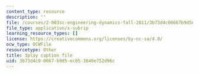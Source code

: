 ```yaml
---
content_type: resource
description: ''
file: /courses/2-003sc-engineering-dynamics-fall-2011/3b73d4c00667b9d5ec053840e752d96c_1xJJu5p3dD0.srt
file_type: application/x-subrip
learning_resource_types: []
license: https://creativecommons.org/licenses/by-nc-sa/4.0/
ocw_type: OCWFile
resourcetype: Other
title: 3play caption file
uid: 3b73d4c0-0667-b9d5-ec05-3840e752d96c
---
```


